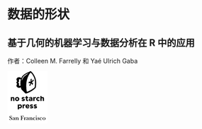# 数据的形状

## 基于几何的机器学习与数据分析在 R 中的应用

作者：Colleen M. Farrelly 和 Yaé Ulrich Gaba

![](img/nsp_logo_black_rk.png)
